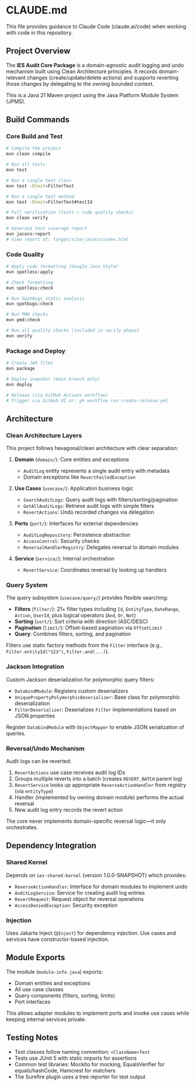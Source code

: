 # CLAUDE.md

This file provides guidance to Claude Code (claude.ai/code) when working with code in this repository.

## Project Overview

The **IES Audit Core Package** is a domain-agnostic audit logging and undo mechanism built using Clean Architecture principles. It records domain-relevant changes (create/update/delete actions) and supports reverting those changes by delegating to the owning bounded context.

This is a Java 21 Maven project using the Java Platform Module System (JPMS).

## Build Commands

### Core Build and Test
```bash
# Compile the project
mvn clean compile

# Run all tests
mvn test

# Run a single test class
mvn test -Dtest=FilterTest

# Run a single test method
mvn test -Dtest=FilterTest#testId

# Full verification (tests + code quality checks)
mvn clean verify

# Generate test coverage report
mvn jacoco:report
# View report at: target/site/jacoco/index.html
```

### Code Quality

```bash
# Apply code formatting (Google Java Style)
mvn spotless:apply

# Check formatting
mvn spotless:check

# Run SpotBugs static analysis
mvn spotbugs:check

# Run PMD checks
mvn pmd:check

# Run all quality checks (included in verify phase)
mvn verify
```

### Package and Deploy

```bash
# Create JAR files
mvn package

# Deploy snapshot (main branch only)
mvn deploy

# Release (via GitHub Actions workflow)
# Trigger via GitHub UI or: gh workflow run create-release.yml
```

## Architecture

### Clean Architecture Layers

This project follows hexagonal/clean architecture with clear separation:

1. **Domain** (`domain/`): Core entities and exceptions
   - `AuditLog` entity represents a single audit entry with metadata
   - Domain exceptions like `RevertFailedException`

2. **Use Cases** (`usecase/`): Application business logic
   - `SearchAuditLogs`: Query audit logs with filters/sorting/pagination
   - `GetAllAuditLogs`: Retrieve audit logs with simple filters
   - `RevertActions`: Undo recorded changes via delegation

3. **Ports** (`port/`): Interfaces for external dependencies
   - `AuditLogRepository`: Persistence abstraction
   - `AccessControl`: Security checks
   - `ReversalHandlerRegistry`: Delegates reversal to domain modules

4. **Service** (`service/`): Internal orchestration
   - `RevertService`: Coordinates reversal by looking up handlers

### Query System

The query subsystem (`usecase/query/`) provides flexible searching:

- **Filters** (`filter/`): 21+ filter types including `Id`, `EntityType`, `DateRange`, `Action`, `UserId`, plus logical operators (`And`, `Or`, `Not`)
- **Sorting** (`sort/`): Sort criteria with direction (ASC/DESC)
- **Pagination** (`limit/`): Offset-based pagination via `OffsetLimit`
- **Query**: Combines filters, sorting, and pagination

Filters use static factory methods from the `Filter` interface (e.g., `Filter.entityId("123")`, `Filter.and(...)`).

### Jackson Integration

Custom Jackson deserialization for polymorphic query filters:
- `DatabindModule`: Registers custom deserializers
- `UniquePropertyPolymorphicDeserializer`: Base class for polymorphic deserialization
- `FilterDeserializer`: Deserializes `Filter` implementations based on JSON properties

Register `DatabindModule` with `ObjectMapper` to enable JSON serialization of queries.

### Reversal/Undo Mechanism

Audit logs can be reverted:
1. `RevertActions` use case receives audit log IDs
2. Groups multiple reverts into a batch (creates `REVERT_BATCH` parent log)
3. `RevertService` looks up appropriate `ReverseActionHandler` from registry (via `entityType`)
4. Handler (implemented by owning domain module) performs the actual reversal
5. New audit log entry records the revert action

The core never implements domain-specific reversal logic—it only orchestrates.

## Dependency Integration

### Shared Kernel

Depends on `ies-shared-kernel` (version 1.0.0-SNAPSHOT) which provides:
- `ReverseActionHandler`: Interface for domain modules to implement undo
- `AuditLogService`: Service for creating audit log entries
- `RevertRequest`: Request object for reversal operations
- `AccessDeniedException`: Security exception

### Injection

Uses Jakarta Inject (`@Inject`) for dependency injection. Use cases and services have constructor-based injection.

## Module Exports

The module (`module-info.java`) exports:
- Domain entities and exceptions
- All use case classes
- Query components (filters, sorting, limits)
- Port interfaces

This allows adapter modules to implement ports and invoke use cases while keeping internal services private.

## Testing Notes

- Test classes follow naming convention: `<ClassName>Test`
- Tests use JUnit 5 with static imports for assertions
- Common test libraries: Mockito for mocking, EqualsVerifier for equals/hashCode, Hamcrest for matchers
- The Surefire plugin uses a tree reporter for test output
